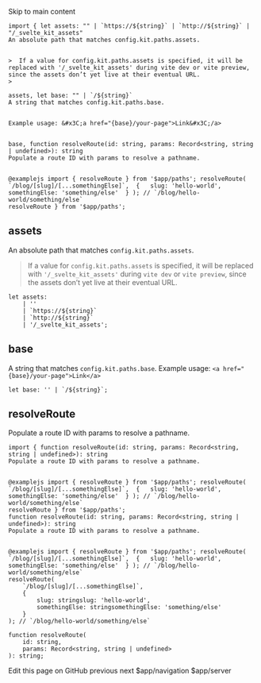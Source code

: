 Skip to main content
```
import { let assets: "" | `https://${string}` | `http://${string}` | "/_svelte_kit_assets"
An absolute path that matches config.kit.paths.assets.


>  If a value for config.kit.paths.assets is specified, it will be replaced with '/_svelte_kit_assets' during vite dev or vite preview, since the assets don’t yet live at their eventual URL.
> 

assets, let base: "" | `/${string}`
A string that matches config.kit.paths.base.


Example usage: &#x3C;a href="{base}/your-page">Link&#x3C;/a>


base, function resolveRoute(id: string, params: Record<string, string | undefined>): string
Populate a route ID with params to resolve a pathname.


@examplejs import { resolveRoute } from '$app/paths'; resolveRoute(  `/blog/[slug]/[...somethingElse]`,  {   slug: 'hello-world',   somethingElse: 'something/else'  } ); // `/blog/hello-world/something/else` 
resolveRoute } from '$app/paths';
```

## assets
An absolute path that matches `config.kit.paths.assets`.
> If a value for `config.kit.paths.assets` is specified, it will be replaced with `'/_svelte_kit_assets'` during `vite dev` or `vite preview`, since the assets don’t yet live at their eventual URL.
```
let assets:
	| ''
	| `https://${string}`
	| `http://${string}`
	| '/_svelte_kit_assets';
```

## base
A string that matches `config.kit.paths.base`.
Example usage: `<a href="{base}/your-page">Link</a>`
```
let base: '' | `/${string}`;
```

## resolveRoute
Populate a route ID with params to resolve a pathname.
```
import { function resolveRoute(id: string, params: Record<string, string | undefined>): string
Populate a route ID with params to resolve a pathname.


@examplejs import { resolveRoute } from '$app/paths'; resolveRoute(  `/blog/[slug]/[...somethingElse]`,  {   slug: 'hello-world',   somethingElse: 'something/else'  } ); // `/blog/hello-world/something/else` 
resolveRoute } from '$app/paths';
function resolveRoute(id: string, params: Record<string, string | undefined>): string
Populate a route ID with params to resolve a pathname.


@examplejs import { resolveRoute } from '$app/paths'; resolveRoute(  `/blog/[slug]/[...somethingElse]`,  {   slug: 'hello-world',   somethingElse: 'something/else'  } ); // `/blog/hello-world/something/else` 
resolveRoute(
	`/blog/[slug]/[...somethingElse]`,
	{
		slug: stringslug: 'hello-world',
		somethingElse: stringsomethingElse: 'something/else'
	}
); // `/blog/hello-world/something/else`
```

```
function resolveRoute(
	id: string,
	params: Record<string, string | undefined>
): string;
```

Edit this page on GitHub
previous next
$app/navigation $app/server
